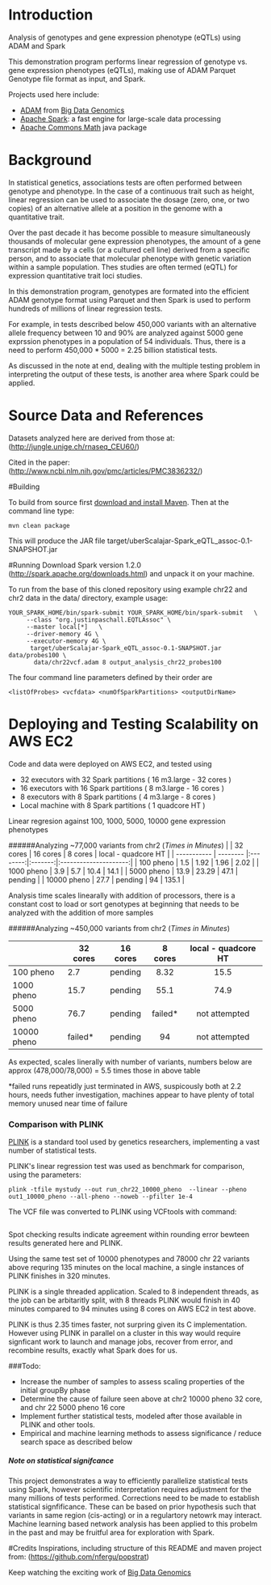 # Introduction
Analysis of genotypes and gene expression phenotype (eQTLs) using ADAM and Spark

This demonstration program performs linear regression of genotype vs.
gene expression phenotypes (eQTLs), making use of ADAM Parquet Genotype file format as input, and Spark.

Projects used here include:
* [ADAM](https://github.com/bigdatagenomics/adam) from [Big Data Genomics](http://bdgenomics.org)
* [Apache Spark](https://spark.apache.org/): a fast engine for large-scale data processing
* [Apache Commons Math](http://commons.apache.org/proper/commons-math/)  java package

# Background
In statistical genetics, associations tests are often performed between genotype and phenotype.  In the case of a continuous trait such as height, linear regression can be used to associate the dosage (zero, one, or two copies) of an alternative allele at a position in the genome with a quantitative trait.  

Over the past decade it has become possible to measure simultaneously thousands of molecular gene expression phenotypes, the amount of a gene transcript made by a cells (or a cultured cell line) derived from a specific person, and to associate that molecular phenotype with genetic variation within a sample population.   Thes studies are often termed (eQTL) for expression quantitative trait loci studies.

In this demonstration program, genotypes are formated into the efficient ADAM genotype format using Parquet and then Spark is used to perform hundreds of millions of linear regression tests.  

For example, in tests described below 450,000 variants with an alternative allele frequency between 10 and 90% are analyzed against 5000 gene exprssion phenotypes in a population of 54 individuals.   Thus, there is a need to perform 450,000 * 5000 = 2.25 billion statistical tests.  

As discussed in the note at end, dealing with the multiple testing problem in interpreting the output of these tests, is another area where Spark could be applied.


# Source Data and References

Datasets analyzed here are derived from those at: (http://jungle.unige.ch/rnaseq_CEU60/)

Cited in the paper: (http://www.ncbi.nlm.nih.gov/pmc/articles/PMC3836232/)

#Building

To build from source first [download and install Maven](http://maven.apache.org/download.cgi).
Then at the command line type:

```
mvn clean package
```

This will produce the JAR file target/uberScalajar-Spark_eQTL_assoc-0.1-SNAPSHOT.jar

#Running
Download Spark version 1.2.0 (http://spark.apache.org/downloads.html) and unpack it on your machine.

To run from the base of this cloned repository using example chr22 and chr2 data in the data/ directory, example usage:

```
YOUR_SPARK_HOME/bin/spark-submit YOUR_SPARK_HOME/bin/spark-submit   \
     --class "org.justinpaschall.EQTLAssoc" \
     --master local[*]   \
     --driver-memory 4G \
     --executor-memory 4G \
      target/uberScalajar-Spark_eQTL_assoc-0.1-SNAPSHOT.jar data/probes100 \
       data/chr22vcf.adam 8 output_analysis_chr22_probes100
```

The four command line parameters defined by their order are
```
<listOfProbes> <vcfdata> <numOfSparkPartitions> <outputDirName>
```

# Deploying and Testing Scalability on AWS EC2

Code and data were deployed on AWS EC2, and tested using

* 32 executors with 32 Spark partitions ( 16 m3.large - 32 cores )
* 16 executors with 16 Spark partitions ( 8 m3.large - 16 cores )
* 8 executors with 8 Spark partitions ( 4 m3.large - 8 cores )
* Local machine with 8 Spark partitions ( 1 quadcore HT )

Linear regresion against 100, 1000, 5000, 10000 gene expression phenotypes

######Analyzing ~77,000 variants from chr2  (*Times in Minutes*)
|             | 32 cores | 16 cores | 8 cores | local - quadcore HT  |
| ----------- | -------- |:--------:|:-------:|:---------------------:|
| 100 pheno   | 1.5      | 1.92     | 1.96    | 2.02                  |
| 1000 pheno  | 3.9      | 5.7      | 10.4    | 14.1                  |
| 5000 pheno  | 13.9     | 23.29    | 47.1    | pending               |
| 10000 pheno | 27.7     | pending  | 94      | 135.1                 |

Analysis time scales linearally with addition of processors, there is a constant cost to load or sort genotypes at beginning that needs to be analyzed with the addition of more samples

######Analyzing ~450,000 variants from chr2  (*Times in Minutes*)

|             | 32 cores | 16 cores | 8 cores | local - quadcore HT  |
| ----------- | -------- |:--------:|:-------:|:---------------------:|
| 100 pheno   | 2.7      | pending  | 8.32    | 15.5                  |
| 1000 pheno  | 15.7     | pending  | 55.1    | 74.9                  |
| 5000 pheno  | 76.7     | pending  | failed* | not attempted         |
| 10000 pheno | failed*  | pending  | 94      | not attempted         |

As expected, scales linerally with number of variants, numbers below are approx (478,000/78,000) = 5.5 times those in above table

*failed runs repeatidly just terminated in AWS, suspicously both at 2.2 hours, needs futher investigation, machines appear to have plenty of total memory unused near time of failure

### Comparison with PLINK

[PLINK](http://pngu.mgh.harvard.edu/~purcell/plink/) is a standard tool used by genetics researchers, implementing a vast number of statistical tests.

PLINK's linear regression test was used as benchmark for comparison, using the parameters:
```
plink -tfile mystudy --out run_chr22_10000_pheno  --linear --pheno out1_10000_pheno --all-pheno --noweb --pfilter 1e-4  
```

The VCF file was converted to PLINK using VCFtools with command:
```

```

Spot checking results indicate agreement within rounding error bewteen results generated here and PLINK.

Using the same test set of 10000 phenotypes and 78000 chr 22 variants above requring 135 minutes on the local machine, a single instances of PLINK finishes in 320 minutes.  

PLINK is a single threaded application.   Scaled to 8 independent threads, as the job can be arbitaritly split, with 8 threads PLINK would finish in 40 minutes compared to 94 minutes using 8 cores on AWS EC2 in test above. 

PLINK is thus 2.35 times faster, not surpring given its C implementation. However using PLINK in parallel on a cluster in this way would require signficant work to launch and manage jobs, recover from error, and recombine results, exactly what Spark does for us.   


###Todo: 
* Increase the number of samples to assess scaling properties of the initial groupBy phase
* Determine the cause of failure seen above at chr2 10000 pheno 32 core, and chr 22 5000 pheno 16 core 
* Implement further statistical tests, modeled after those available in PLINK and other tools. 
* Empirical and machine learning methods to assess significance / reduce search space as described below


##### Note on statistical signifcance
This project demonstrates a way to efficiently parallelize statistical tests using Spark, however scientific interpretation requires adjustment for the many millions of tests performed.  Corrections need to be made to establish statistical signfificance.  These can be based on prior hypothesis such that variants in same region (cis-acting) or in a regulartory netowrk may interact.  Machine learning based network analysis has been applied to this probelm in the past and may be fruitful area for exploration with Spark. 

#Credits
Inspirations, including structure of this README and maven project from:
(https://github.com/nfergu/popstrat)

Keep watching the exciting work of [Big Data Genomics](http://bdgenomics.org)

